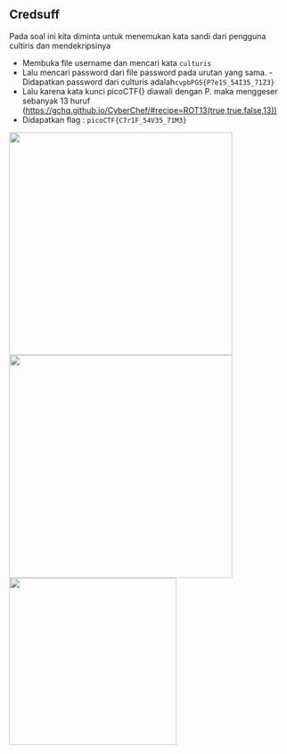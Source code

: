 ## Credsuff

Pada soal ini kita diminta untuk menemukan kata sandi dari pengguna cultiris dan mendekripsinya
- Membuka file username dan mencari kata `culturis`
- Lalu mencari password dari file password pada urutan yang sama. - Didapatkan password dari culturis adalah`cvpbPGS{P7e1S_54I35_71Z3}`
- Lalu karena kata kunci picoCTF{} diawali dengan P. maka menggeser sebanyak 13 huruf (https://gchq.github.io/CyberChef/#recipe=ROT13(true,true,false,13)) 
- Didapatkan flag : `picoCTF{C7r1F_54V35_71M3}`

<img src="https://github.com/Naraduhita/kripto-picoctf-writeup/assets/102397053/93ab2bbd-fdcc-456b-b331-a7f3e47681b4" height="400"/>

<img src="https://github.com/Naraduhita/kripto-picoctf-writeup/assets/102397053/a791a9f2-30db-4789-9ccd-a60ec8c30fe5" height="400"/>

<img src="https://github.com/Naraduhita/kripto-picoctf-writeup/assets/102397053/8a47246f-77d6-4edc-aab2-4afc185d3ebf" height="300"/>

